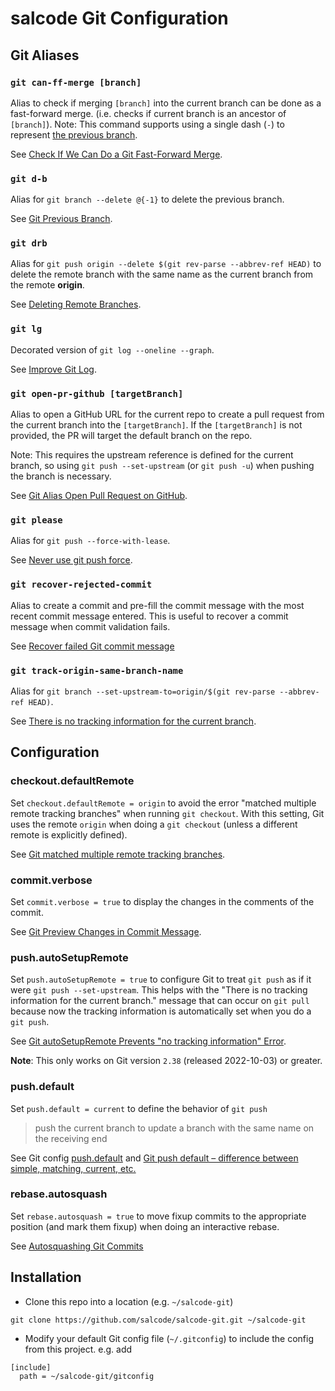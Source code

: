 # salcode Git Configuration

## Git Aliases

### `git can-ff-merge [branch]`

Alias to check if merging `[branch]` into the current branch can be done as a fast-forward merge. (i.e. checks if current branch is an ancestor of `[branch]`). Note: This command supports using a single dash (`-`) to represent [the previous branch](https://salferrarello.com/git-previous-branch/).

See [Check If We Can Do a Git Fast-Forward Merge](https://salferrarello.com/check-can-do-git-fast-forward-merge/).

### `git d-b`

Alias for `git branch --delete @{-1}` to delete the previous branch.

See [Git Previous Branch](https://salferrarello.com/git-previous-branch/).

### `git drb`

Alias for `git push origin --delete $(git rev-parse --abbrev-ref HEAD)` to delete the remote branch with the same name as the current branch from the remote **origin**.

See [Deleting Remote Branches](https://git-scm.com/book/en/v2/Git-Branching-Remote-Branches#_delete_branches).

### `git lg`

Decorated version of `git log --oneline --graph`.

See [Improve Git Log](https://salferrarello.com/improve-git-log/).

### `git open-pr-github [targetBranch]`

Alias to open a GitHub URL for the current repo to create a pull request from the current branch into the `[targetBranch]`. If the `[targetBranch]` is not provided, the PR will target the default branch on the repo.

Note: This requires the upstream reference is defined for the current branch, so using `git push --set-upstream` (or `git push -u`) when pushing the branch is necessary.

See [Git Alias Open Pull Request on GitHub](https://salferrarello.com/git-alias-open-pull-request-github/).

### `git please`

Alias for `git push --force-with-lease`.

See [Never use git push force](https://salferrarello.com/never-git-push-force/).

### `git recover-rejected-commit`

Alias to create a commit and pre-fill the commit message with the most recent commit message entered. This is useful to recover a commit message when commit validation fails.

See [Recover failed Git commit message](https://salferrarello.com/recover-failed-git-commit-message/)

### `git track-origin-same-branch-name`

Alias for `git branch --set-upstream-to=origin/$(git rev-parse --abbrev-ref HEAD)`.

See [There is no tracking information for the current branch](https://salferrarello.com/there-is-no-tracking-information-for-the-current-branch/).

## Configuration

### checkout.defaultRemote

Set `checkout.defaultRemote = origin` to avoid the error "matched multiple remote tracking branches" when running `git checkout`. With this setting, Git uses the remote `origin` when doing a `git checkout` (unless a different remote is explicitly defined).

See [Git matched multiple remote tracking branches](https://salferrarello.com/git-matched-multiple-remote-tracking-branches/).

### commit.verbose

Set `commit.verbose = true` to display the changes in the comments of the commit.

See [Git Preview Changes in Commit Message](https://salferrarello.com/git-preview-changes-in-commit-message/).

### push.autoSetupRemote

Set `push.autoSetupRemote = true` to configure Git to treat `git push` as if it were `git push --set-upstream`. This helps with the "There is no tracking information for the current branch." message that can occur on `git pull` because now the tracking information is automatically set when you do a `git push`.

See [Git autoSetupRemote Prevents "no tracking information" Error](https://salferrarello.com/git-autosetupremote-prevent-no-tracking-information).

**Note**: This only works on Git version `2.38` (released 2022-10-03) or greater.

### push.default

Set `push.default = current` to define the behavior of `git push`

> push the current branch to update a branch with the same name on the receiving end

See Git config [push.default](https://git-scm.com/docs/git-config#Documentation/git-config.txt-pushdefault) and [Git push default – difference between simple, matching, current, etc.](https://rakhesh.com/coding/git-push-default/)

### rebase.autosquash

Set `rebase.autosquash = true` to move fixup commits to the appropriate position (and mark them fixup) when doing an interactive rebase.

See [Autosquashing Git Commits](https://thoughtbot.com/blog/autosquashing-git-commits)

## Installation

- Clone this repo into a location (e.g. `~/salcode-git`)  
```
git clone https://github.com/salcode/salcode-git.git ~/salcode-git
```
- Modify your default Git config file (`~/.gitconfig`) to include the config from this project. e.g. add  
```
[include]
  path = ~/salcode-git/gitconfig
```
